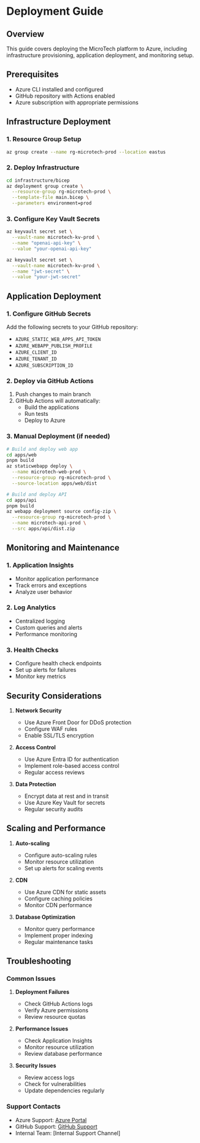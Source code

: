 # Deployment Guide

## Overview

This guide covers deploying the MicroTech platform to Azure, including infrastructure provisioning, application deployment, and monitoring setup.

## Prerequisites

- Azure CLI installed and configured
- GitHub repository with Actions enabled
- Azure subscription with appropriate permissions

## Infrastructure Deployment

### 1. Resource Group Setup
```bash
az group create --name rg-microtech-prod --location eastus
```

### 2. Deploy Infrastructure
```bash
cd infrastructure/bicep
az deployment group create \
  --resource-group rg-microtech-prod \
  --template-file main.bicep \
  --parameters environment=prod
```

### 3. Configure Key Vault Secrets
```bash
az keyvault secret set \
  --vault-name microtech-kv-prod \
  --name "openai-api-key" \
  --value "your-openai-api-key"

az keyvault secret set \
  --vault-name microtech-kv-prod \
  --name "jwt-secret" \
  --value "your-jwt-secret"
```

## Application Deployment

### 1. Configure GitHub Secrets
Add the following secrets to your GitHub repository:
- `AZURE_STATIC_WEB_APPS_API_TOKEN`
- `AZURE_WEBAPP_PUBLISH_PROFILE`
- `AZURE_CLIENT_ID`
- `AZURE_TENANT_ID`
- `AZURE_SUBSCRIPTION_ID`

### 2. Deploy via GitHub Actions
1. Push changes to main branch
2. GitHub Actions will automatically:
   - Build the applications
   - Run tests
   - Deploy to Azure

### 3. Manual Deployment (if needed)
```bash
# Build and deploy web app
cd apps/web
pnpm build
az staticwebapp deploy \
  --name microtech-web-prod \
  --resource-group rg-microtech-prod \
  --source-location apps/web/dist

# Build and deploy API
cd apps/api
pnpm build
az webapp deployment source config-zip \
  --resource-group rg-microtech-prod \
  --name microtech-api-prod \
  --src apps/api/dist.zip
```

## Monitoring and Maintenance

### 1. Application Insights
- Monitor application performance
- Track errors and exceptions
- Analyze user behavior

### 2. Log Analytics
- Centralized logging
- Custom queries and alerts
- Performance monitoring

### 3. Health Checks
- Configure health check endpoints
- Set up alerts for failures
- Monitor key metrics

## Security Considerations

1. **Network Security**
   - Use Azure Front Door for DDoS protection
   - Configure WAF rules
   - Enable SSL/TLS encryption

2. **Access Control**
   - Use Azure Entra ID for authentication
   - Implement role-based access control
   - Regular access reviews

3. **Data Protection**
   - Encrypt data at rest and in transit
   - Use Azure Key Vault for secrets
   - Regular security audits

## Scaling and Performance

1. **Auto-scaling**
   - Configure auto-scaling rules
   - Monitor resource utilization
   - Set up alerts for scaling events

2. **CDN**
   - Use Azure CDN for static assets
   - Configure caching policies
   - Monitor CDN performance

3. **Database Optimization**
   - Monitor query performance
   - Implement proper indexing
   - Regular maintenance tasks

## Troubleshooting

### Common Issues

1. **Deployment Failures**
   - Check GitHub Actions logs
   - Verify Azure permissions
   - Review resource quotas

2. **Performance Issues**
   - Check Application Insights
   - Monitor resource utilization
   - Review database performance

3. **Security Issues**
   - Review access logs
   - Check for vulnerabilities
   - Update dependencies regularly

### Support Contacts

- Azure Support: [Azure Portal](https://portal.azure.com)
- GitHub Support: [GitHub Support](https://support.github.com)
- Internal Team: [Internal Support Channel]
